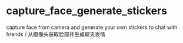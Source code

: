 # capture_face_generate_stickers
capture face from camera and generate your own stickers to chat with friends / 从摄像头获取脸部并生成聊天表情
